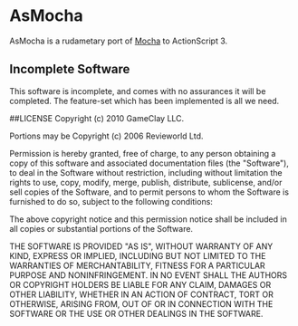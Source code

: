 # AsMocha
AsMocha is a rudametary port of [Mocha](http://mocha.rubyforge.org/) to ActionScript 3.

## Incomplete Software
This software is incomplete, and comes with no assurances it will be completed. The feature-set which has been implemented is all we need.

##LICENSE
Copyright (c) 2010 GameClay LLC.

Portions may be Copyright (c) 2006 Revieworld Ltd.

Permission is hereby granted, free of charge, to any person obtaining a copy of this software and associated documentation files (the "Software"), to deal in the Software without restriction, including without limitation the rights to use, copy, modify, merge, publish, distribute, sublicense, and/or sell copies of the Software, and to permit persons to whom the Software is furnished to do so, subject to the following conditions:

The above copyright notice and this permission notice shall be included in all copies or substantial portions of the Software.

THE SOFTWARE IS PROVIDED "AS IS", WITHOUT WARRANTY OF ANY KIND, EXPRESS OR IMPLIED, INCLUDING BUT NOT LIMITED TO THE WARRANTIES OF MERCHANTABILITY, FITNESS FOR A PARTICULAR PURPOSE AND NONINFRINGEMENT. IN NO EVENT SHALL THE AUTHORS OR COPYRIGHT HOLDERS BE LIABLE FOR ANY CLAIM, DAMAGES OR OTHER LIABILITY, WHETHER IN AN ACTION OF CONTRACT, TORT OR OTHERWISE, ARISING FROM, OUT OF OR IN CONNECTION WITH THE SOFTWARE OR THE USE OR OTHER DEALINGS IN THE SOFTWARE.